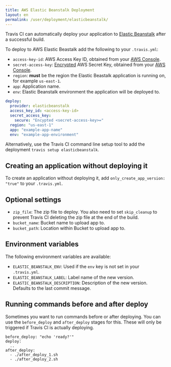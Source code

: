 ```yaml
---
title: AWS Elastic Beanstalk Deployment
layout: en
permalink: /user/deployment/elasticbeanstalk/
---
```


<div id="toc"></div>

Travis CI can automatically deploy your application to [Elastic
Beanstalk](https://aws.amazon.com/documentation/elastic-beanstalk/) after a
successful build.

To deploy to AWS Elastic Beastalk add the following to your `.travis.yml`:

* `access-key-id`: AWS Access Key ID, obtained from your [AWS Console](https://console.aws.amazon.com/iam/home?#security_credential).
* `secret-access-key`: [Encrypted](/user/encryption-keys#Usage) AWS Secret Key, obtained from your [AWS Console](https://console.aws.amazon.com/iam/home?#security_credential).
* `region`: **must** be the region the Elastic Beastalk application is running on, for example `us-east-1`.
* `app`: Application name.
* `env`: Elastic Beanstalk environment the application will be deployed to.

```yaml
deploy:
  provider: elasticbeanstalk
  access_key_id: <access-key-id>
  secret_access_key:
    secure: "Encypted <secret-access-key>="
  region: "us-east-1"  
  app: "example-app-name"
  env: "example-app-environment"
```

Alternatively, use the Travis CI command line setup tool to add the deployment `travis setup elasticbeanstalk`.

## Creating an application without deploying it

To create an application without deploying it, add `only_create_app_version: "true"` to your `.travis.yml`.

## Optional settings

* `zip_file`: The zip file to deploy. You also need to set `skip_cleanup` to prevent Travis CI deleting the zip file at the end of the build.
* `bucket_name`: Bucket name to upload app to.
* `bucket_path`: Location within Bucket to upload app to.

## Environment variables

The following environment variables are available:

* `ELASTIC_BEANSTALK_ENV`: Used if the `env` key is not set in your `.travis.yml`.
* `ELASTIC_BEANSTALK_LABEL`: Label name of the new version.
* `ELASTIC_BEANSTALK_DESCRIPTION`: Description of the new version.      Defaults to the last commit message.

## Running commands before and after deploy

Sometimes you want to run commands before or after deploying. You can use
the `before_deploy` and `after_deploy` stages for this. These will only be
triggered if Travis CI is actually deploying.

```
before_deploy: "echo 'ready?'"
deploy:
  ..
after_deploy:
  - ./after_deploy_1.sh
  - ./after_deploy_2.sh
```
